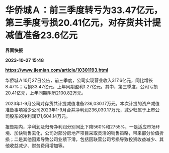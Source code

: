 # 华侨城Ａ：前三季度转亏为33.47亿元，第三季度亏损20.41亿元，对存货共计提减值准备23.6亿元
**界面快报**

**2023-10-27 15:48**

**https://www.jiemian.com/article/10301193.html**

华侨城Ａ10月27日公告，前三季度，公司实现营业收入317.6亿元，同比增长8.47%；亏损33.47亿元，上年同期盈利1.27亿元。其中，第三季度，公司亏损20.41亿元，上年同期阴历2100.82万元。

2023年1-9月公司对存货共计提减值准备236,030.17万元。本次计提的资产减值准备事项减少公司2023年1-9月合并净利润236,030.17万元，减少归属于上市公司股东的净利润171,604.14万元。

报告期内，净利润及归母净利润分别同比下降560%和2755%，一是适应市场环境、加快销售去化，公司对部分房地产项目采取灵活的销售策略，带来部分价值折损；二是其他因素导致公司业绩下滑，包括因联营公司亏损导致投资收益减少、其他收益减少、财务费用增加等。